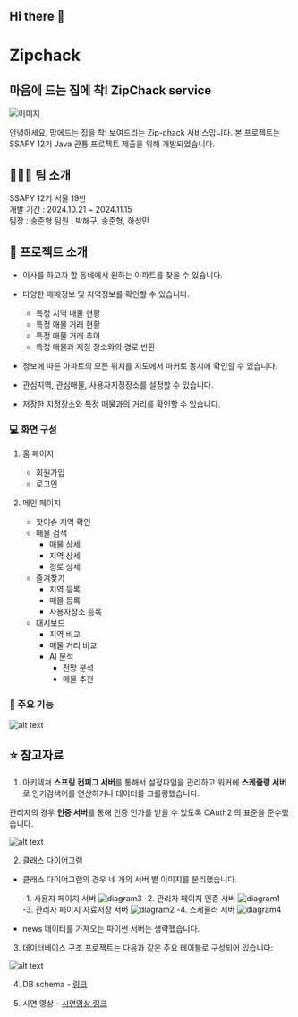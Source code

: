 ## Hi there 👋

<!--

**Here are some ideas to get you started:**

🙋‍♀️ A short introduction - what is your organization all about?
🌈 Contribution guidelines - how can the community get involved?
👩‍💻 Useful resources - where can the community find your docs? Is there anything else the community should know?
🍿 Fun facts - what does your team eat for breakfast?
🧙 Remember, you can do mighty things with the power of [Markdown](https://docs.github.com/github/writing-on-github/getting-started-with-writing-and-formatting-on-github/basic-writing-and-formatting-syntax)
-->


# Zipchack
## 마음에 드는 집에 착! ZipChack service 

![이미지](sample-1.gif)

안녕하세요, 맘에드는 집을 착! 보여드리는 Zip-chack 서비스입니다.
본 프로젝트는 SSAFY 12기 Java 관통 프로젝트 제출을 위해 개발되었습니다.


## 👨‍👦‍👦 팀 소개

SSAFY 12기 서울 19반 <br>
개발 기간 : 2024.10.21 ~ 2024.11.15 <br>
팀장 : 송준형
팀원 : 박해구, 송준형, 하성민

## 💒 프로젝트 소개

- 이사를 하고자 할 동네에서 원하는 아파트를 찾을 수 있습니다.
- 다양한 매매정보 및 지역정보를 확인할 수 있습니다. 
    - 특정 지역 매물 현황
    - 특정 매물 거래 현황
    - 특정 매물 거래 추이
    - 특정 매물과 지정 장소와의 경로 반환

- 정보에 따른 아파트의 모든 위치를 지도에서 마커로 동시에 확인할 수 있습니다.
- 관심지역, 관심매물, 사용자지정장소를 설정할 수 있습니다.
- 저장한 지정장소와 특정 매물과의 거리를 확인할 수 있습니다.

### 💻 화면 구성

1. 홈 페이지
    - 회원가입
    - 로그인

2. 메인 페이지 
    - 핫이슈 지역 확인
    - 매물 검색
        - 매물 상세
        - 지역 상세
        - 경로 상세
    - 즐겨찾기
        - 지역 등록
        - 매물 등록
        - 사용자장소 등록
    - 대시보드
        - 지역 비교
        - 매물 거리 비교
        - AI 분석 
            - 전망 분석
            - 매물 추천


### 💁 주요 기능

![alt text](sample2.gif)


## ⭐ 참고자료 

1. 아키텍쳐
**스프링 컨피그 서버**를 통해서 설정파일을 관리하고
워커에 **스케줄링 서버**로 인기검색어를 연산하거나 데이터를 크롤링했습니다.  


관리자의 경우 **인증 서버**를 통해 인증 인가를 받을 수 있도록 OAuth2 의 표준을 준수했습니다.

![alt text](image.png)

2. 클래스 다이어그램
- 클래스 다이어그램의 경우 네 개의 서버 별 이미지를 분리했습니다.

    -1. 사용자 페이지 서버
![diagram3](class-diagram/zipchack-api.png)
    -2.  관리자 페이지 인증 서버
![diagram1](class-diagram/zipchack-admin-auth.png)
    -3. 관리자 페이지 자료저장 서버
![diagram2](class-diagram/zipchack-admin-resource.png)
    -4. 스케쥴러 서버
![diagram4](class-diagram/zipchack-scheduler.png)

- news 데이터를 가져오는 파이썬 서버는 생략했습니다.

3. 데이터베이스 구조
프로젝트는 다음과 같은 주요 테이블로 구성되어 있습니다:

![alt text](image-1.png)

4. DB schema - [링크](zipchack-ssafyhome-schema.sql)

5. 시연 영상 - [시연영상 링크](https://youtu.be/boLV34j1OJk)

